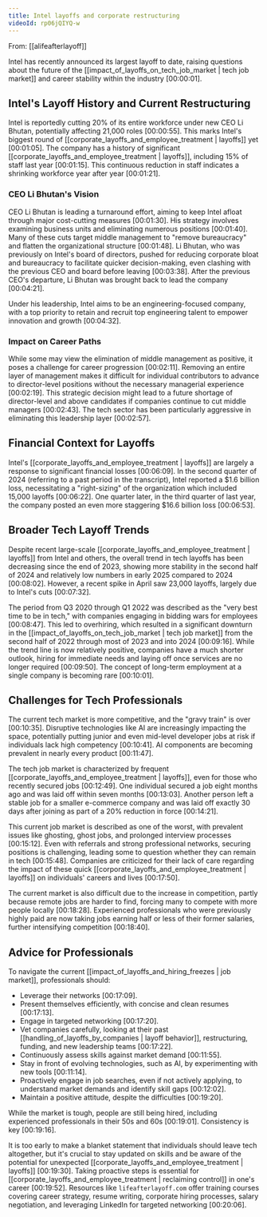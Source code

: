 ```yaml
---
title: Intel layoffs and corporate restructuring
videoId: rp06jQIYQ-w
---
```


From: [[alifeafterlayoff]] <br/> 

Intel has recently announced its largest layoff to date, raising questions about the future of the [[impact_of_layoffs_on_tech_job_market | tech job market]] and career stability within the industry <a class="yt-timestamp" data-t="00:00:01">[00:00:01]</a>.

## Intel's Layoff History and Current Restructuring
Intel is reportedly cutting 20% of its entire workforce under new CEO Li Bhutan, potentially affecting 21,000 roles <a class="yt-timestamp" data-t="00:00:55">[00:00:55]</a>. This marks Intel's biggest round of [[corporate_layoffs_and_employee_treatment | layoffs]] yet <a class="yt-timestamp" data-t="00:01:05">[00:01:05]</a>. The company has a history of significant [[corporate_layoffs_and_employee_treatment | layoffs]], including 15% of staff last year <a class="yt-timestamp" data-t="00:01:15">[00:01:15]</a>. This continuous reduction in staff indicates a shrinking workforce year after year <a class="yt-timestamp" data-t="00:01:21">[00:01:21]</a>.

### CEO Li Bhutan's Vision
CEO Li Bhutan is leading a turnaround effort, aiming to keep Intel afloat through major cost-cutting measures <a class="yt-timestamp" data-t="00:01:30">[00:01:30]</a>. His strategy involves examining business units and eliminating numerous positions <a class="yt-timestamp" data-t="00:01:40">[00:01:40]</a>. Many of these cuts target middle management to "remove bureaucracy" and flatten the organizational structure <a class="yt-timestamp" data-t="00:01:48">[00:01:48]</a>. Li Bhutan, who was previously on Intel's board of directors, pushed for reducing corporate bloat and bureaucracy to facilitate quicker decision-making, even clashing with the previous CEO and board before leaving <a class="yt-timestamp" data-t="00:03:38">[00:03:38]</a>. After the previous CEO's departure, Li Bhutan was brought back to lead the company <a class="yt-timestamp" data-t="00:04:21">[00:04:21]</a>.

Under his leadership, Intel aims to be an engineering-focused company, with a top priority to retain and recruit top engineering talent to empower innovation and growth <a class="yt-timestamp" data-t="00:04:32">[00:04:32]</a>.

### Impact on Career Paths
While some may view the elimination of middle management as positive, it poses a challenge for career progression <a class="yt-timestamp" data-t="00:02:11">[00:02:11]</a>. Removing an entire layer of management makes it difficult for individual contributors to advance to director-level positions without the necessary managerial experience <a class="yt-timestamp" data-t="00:02:19">[00:02:19]</a>. This strategic decision might lead to a future shortage of director-level and above candidates if companies continue to cut middle managers <a class="yt-timestamp" data-t="00:02:43">[00:02:43]</a>. The tech sector has been particularly aggressive in eliminating this leadership layer <a class="yt-timestamp" data-t="00:02:57">[00:02:57]</a>.

## Financial Context for Layoffs
Intel's [[corporate_layoffs_and_employee_treatment | layoffs]] are largely a response to significant financial losses <a class="yt-timestamp" data-t="00:06:09">[00:06:09]</a>. In the second quarter of 2024 (referring to a past period in the transcript), Intel reported a $1.6 billion loss, necessitating a "right-sizing" of the organization which included 15,000 layoffs <a class="yt-timestamp" data-t="00:06:22">[00:06:22]</a>. One quarter later, in the third quarter of last year, the company posted an even more staggering $16.6 billion loss <a class="yt-timestamp" data-t="00:06:53">[00:06:53]</a>.

## Broader Tech Layoff Trends
Despite recent large-scale [[corporate_layoffs_and_employee_treatment | layoffs]] from Intel and others, the overall trend in tech layoffs has been decreasing since the end of 2023, showing more stability in the second half of 2024 and relatively low numbers in early 2025 compared to 2024 <a class="yt-timestamp" data-t="00:08:02">[00:08:02]</a>. However, a recent spike in April saw 23,000 layoffs, largely due to Intel's cuts <a class="yt-timestamp" data-t="00:07:32">[00:07:32]</a>.

The period from Q3 2020 through Q1 2022 was described as the "very best time to be in tech," with companies engaging in bidding wars for employees <a class="yt-timestamp" data-t="00:08:47">[00:08:47]</a>. This led to overhiring, which resulted in a significant downturn in the [[impact_of_layoffs_on_tech_job_market | tech job market]] from the second half of 2022 through most of 2023 and into 2024 <a class="yt-timestamp" data-t="00:09:16">[00:09:16]</a>. While the trend line is now relatively positive, companies have a much shorter outlook, hiring for immediate needs and laying off once services are no longer required <a class="yt-timestamp" data-t="00:09:50">[00:09:50]</a>. The concept of long-term employment at a single company is becoming rare <a class="yt-timestamp" data-t="00:10:01">[00:10:01]</a>.

## Challenges for Tech Professionals
The current tech market is more competitive, and the "gravy train" is over <a class="yt-timestamp" data-t="00:10:35">[00:10:35]</a>. Disruptive technologies like AI are increasingly impacting the space, potentially putting junior and even mid-level developer jobs at risk if individuals lack high competency <a class="yt-timestamp" data-t="00:10:41">[00:10:41]</a>. AI components are becoming prevalent in nearly every product <a class="yt-timestamp" data-t="00:11:47">[00:11:47]</a>.

The tech job market is characterized by frequent [[corporate_layoffs_and_employee_treatment | layoffs]], even for those who recently secured jobs <a class="yt-timestamp" data-t="00:12:49">[00:12:49]</a>. One individual secured a job eight months ago and was laid off within seven months <a class="yt-timestamp" data-t="00:13:03">[00:13:03]</a>. Another person left a stable job for a smaller e-commerce company and was laid off exactly 30 days after joining as part of a 20% reduction in force <a class="yt-timestamp" data-t="00:14:21">[00:14:21]</a>.

This current job market is described as one of the worst, with prevalent issues like ghosting, ghost jobs, and prolonged interview processes <a class="yt-timestamp" data-t="00:15:12">[00:15:12]</a>. Even with referrals and strong professional networks, securing positions is challenging, leading some to question whether they can remain in tech <a class="yt-timestamp" data-t="00:15:48">[00:15:48]</a>. Companies are criticized for their lack of care regarding the impact of these quick [[corporate_layoffs_and_employee_treatment | layoffs]] on individuals' careers and lives <a class="yt-timestamp" data-t="00:17:50">[00:17:50]</a>.

The current market is also difficult due to the increase in competition, partly because remote jobs are harder to find, forcing many to compete with more people locally <a class="yt-timestamp" data-t="00:18:28">[00:18:28]</a>. Experienced professionals who were previously highly paid are now taking jobs earning half or less of their former salaries, further intensifying competition <a class="yt-timestamp" data-t="00:18:40">[00:18:40]</a>.

## Advice for Professionals
To navigate the current [[impact_of_layoffs_and_hiring_freezes | job market]], professionals should:
*   Leverage their networks <a class="yt-timestamp" data-t="00:17:09">[00:17:09]</a>.
*   Present themselves efficiently, with concise and clean resumes <a class="yt-timestamp" data-t="00:17:13">[00:17:13]</a>.
*   Engage in targeted networking <a class="yt-timestamp" data-t="00:17:20">[00:17:20]</a>.
*   Vet companies carefully, looking at their past [[handling_of_layoffs_by_companies | layoff behavior]], restructuring, funding, and new leadership teams <a class="yt-timestamp" data-t="00:17:22">[00:17:22]</a>.
*   Continuously assess skills against market demand <a class="yt-timestamp" data-t="00:11:55">[00:11:55]</a>.
*   Stay in front of evolving technologies, such as AI, by experimenting with new tools <a class="yt-timestamp" data-t="00:11:14">[00:11:14]</a>.
*   Proactively engage in job searches, even if not actively applying, to understand market demands and identify skill gaps <a class="yt-timestamp" data-t="00:12:02">[00:12:02]</a>.
*   Maintain a positive attitude, despite the difficulties <a class="yt-timestamp" data-t="00:19:20">[00:19:20]</a>.

While the market is tough, people are still being hired, including experienced professionals in their 50s and 60s <a class="yt-timestamp" data-t="00:19:01">[00:19:01]</a>. Consistency is key <a class="yt-timestamp" data-t="00:19:16">[00:19:16]</a>.

It is too early to make a blanket statement that individuals should leave tech altogether, but it's crucial to stay updated on skills and be aware of the potential for unexpected [[corporate_layoffs_and_employee_treatment | layoffs]] <a class="yt-timestamp" data-t="00:19:30">[00:19:30]</a>. Taking proactive steps is essential for [[corporate_layoffs_and_employee_treatment | reclaiming control]] in one's career <a class="yt-timestamp" data-t="00:19:52">[00:19:52]</a>. Resources like `lifeafterlayoff.com` offer training courses covering career strategy, resume writing, corporate hiring processes, salary negotiation, and leveraging LinkedIn for targeted networking <a class="yt-timestamp" data-t="00:20:06">[00:20:06]</a>.